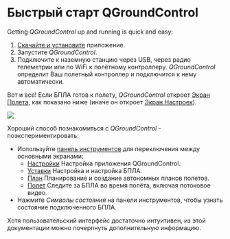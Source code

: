 # Быстрый старт QGroundControl

Getting *QGroundControl* up and running is quick and easy:

1. [Скачайте и установите](../getting_started/download_and_install.md) приложение.
2. Запустите *QGroundControl*. 
3. Подключите к наземную станцию через USB, через радио телеметрии или по WiFi к полётному контроллеру. *QGroundControl* определит Ваш полетный контроллер и подключится к нему автоматически.

Вот и все! Если БПЛА готов к полету, *QGroundControl* откроет [Экран Полета](../FlyView/FlyView.md), как показано ниже (иначе он откроет [Экран Настроек](../SetupView/SetupView.md)).

![](../../assets/quickstart/fly_view_connected_vehicle.jpg)

Хороший способ познакомиться с *QGroundControl* - поэкспериментировать:

- Используйте [панель инструментов](../toolbar/toolbar.md) для переключения между основными экранами: 
  - [Настройки](../SettingsView/SettingsView.md) Настройка приложения QGroundControl.
  - [Уставки](../SetupView/SetupView.md) Настройка и настройка БПЛА.
  - [План](../PlanView/PlanView.md) Планирование и создание автономных планов полетов.
  - [Полет](../FlyView/FlyView.md) Следите за БПЛА во время полёта, включая потоковое видео.
- Нажмите *Символы состояния* на панели инструментов, чтобы узнать состояние подключенного БПЛА. 

Хотя пользовательский интерфейс достаточно интуитивен, из этой документации можно почерпнуть дополнительную информацию.